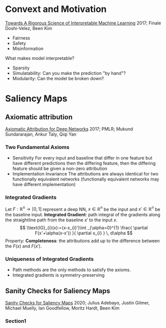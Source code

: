 # Convext and Motivation
[Towards A Rigorous Science of Interpretable Machine Learning](zotero://select/items/@doshi-velezRigorousScienceInterpretable2017)
2017; Finale Doshi-Velez, Been Kim
- Fairness
- Safety
- Misinformation

What makes model interpretable?
- Sparsity
- Simulatability: Can you make the prediction "by hand"?
- Modularity: Can the model be broken down?

# Saliency Maps
## Axiomatic attribution
[Axiomatic Attribution for Deep Networks](zotero://select/items/@sundararajanAxiomaticAttributionDeep2017)
2017; PMLR; Mukund Sundararajan, Ankur Taly, Qiqi Yan
### Two Fundamental Axioms
- Sensitivity
	For every input and baseline that differ in one feature but have different predictions then the differing feature, then the differing feature should be given a non-zero attribution
- Implementation Invariance
	The attributions are always identical for two functionally equivalent networks (functionally equivalent networks may have different implementation)

### Integrated Gradients
Let $F:\mathbb{R}^{n}\to [0, 1]$ represent a deep NN, $x \in\mathbb{R}^{n}$ be the input and $x'\in\mathbb{R}^{n}$ be the baseline input. 
**Integrated Gradient**: path integral of the gradients along the straightline path from the baseline $x'$ to the input $x$.
$$
\\text{IG}_{i}(x):=(x-x_{i}')\int _{\alpha=0}^{1} \frac{ \partial F(x'+\alpha(x-x')) }{ \partial x_{i} }  \, d\alpha 
$$
Property: **Completeness**: the attributions add up to the difference between the $F(x)$ and $F(x')$.
### Uniqueness of Integrated Gradients
- Path methods are the only methods to satisfy the axioms.
- Integrated gradients is symmetry-preserving 
## Sanity Checks for Saliency Maps
[Sanity Checks for Saliency Maps](zotero://select/items/@adebayoSanityChecksSaliency2020)
2020; Julius Adebayo, Justin Gilmer, Michael Muelly, Ian Goodfellow, Moritz Hardt, Been Kim

### Section1